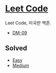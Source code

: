 # <a href='https://leetcode.com/'>Leet Code</a>
Leet Code, 미국판 백준.

- <a href='https://leetcode.com/DM-09/'>DM-09</a>

## Solved
- <a href='https://github.com/happydm09/PS/tree/main/LeetCode/Easy'>Easy</a>
- <a href='https://github.com/happydm09/PS/tree/main/LeetCode/Medium'>Medium</a>
